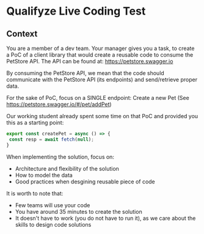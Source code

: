 # Qualifyze Live Coding Test

## Context

You are a member of a dev team. Your manager gives you a task, to create a PoC of a client library that would create a reusable code to consume the PetStore API. The API can be found at: https://petstore.swagger.io

By consuming the PetStore API, we mean that the code should communicate with the PetStore API (its endpoints)
and send/retrieve proper data.

For the sake of PoC, focus on a SINGLE endpoint: Create a new Pet (See https://petstore.swagger.io/#/pet/addPet)

Our working student already spent some time on that PoC and provided you this as a starting point:


```typescript
export const createPet = async () => {
 const resp = await fetch(null);
}
```

When implementing the solution, focus on:

* Architecture and flexibility of the solution
* How to model the data
* Good practices when desgining reusable piece of code

It is worth to note that:

* Few teams will use your code
* You have around 35 minutes to create the solution
* It doesn't have to work (you do not have to run it), as we care about the skills to design code solutions
